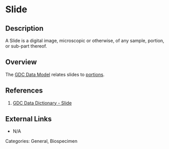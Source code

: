 # Slide #
## Description ##
A Slide is a digital image, microscopic or otherwise, of any sample, portion, or sub-part thereof.
## Overview ##
The [GDC Data Model](https://gdc.cancer.gov/developers/gdc-data-model/gdc-data-model-components)
relates slides to [portions](LINK).  

## References ##
1. [GDC Data Dictionary - Slide](https://docs.gdc.cancer.gov/Data_Dictionary/viewer/#?view=table-definition-view&id=slide)

## External Links ##
* N/A

Categories: General, Biospecimen
